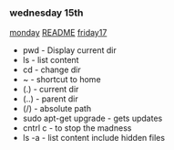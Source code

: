 ### wednesday 15th ###

[monday](./monday.md)
[README](./README.md)
[friday17](./friday17.md)

* pwd - Display current dir
* ls - list content
* cd - change dir
* ~ - shortcut to home 
* (.) - current dir
* (..) - parent dir
* (/) - absolute path 
* sudo apt-get upgrade - gets updates
* cntrl c - to stop the madness
* ls -a - list content include hidden files 
